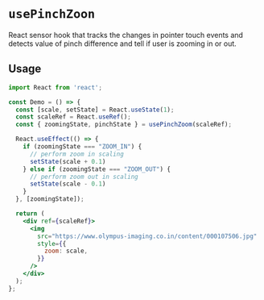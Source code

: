 # `usePinchZoon`

React sensor hook that tracks the changes in pointer touch events and detects value of pinch difference and tell if user is zooming in or out.

## Usage

```jsx
import React from 'react';

const Demo = () => {
  const [scale, setState] = React.useState(1);
  const scaleRef = React.useRef();
  const { zoomingState, pinchState } = usePinchZoom(scaleRef);

  React.useEffect(() => {
    if (zoomingState === "ZOOM_IN") {
      // perform zoom in scaling
      setState(scale + 0.1)
    } else if (zoomingState === "ZOOM_OUT") {
      // perform zoom out in scaling
      setState(scale - 0.1)
    }
  }, [zoomingState]);

  return (
    <div ref={scaleRef}>
      <img
        src="https://www.olympus-imaging.co.in/content/000107506.jpg"
        style={{
          zoom: scale,
        }}
      />
    </div>
  );
};
```
